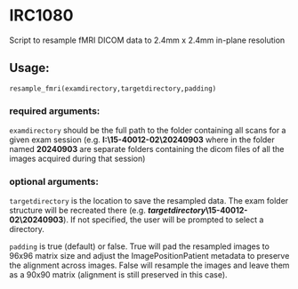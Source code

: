 # IRC1080
Script to resample fMRI DICOM data to 2.4mm x 2.4mm in-plane resolution


## Usage:
`resample_fmri(examdirectory,targetdirectory,padding)`

### required arguments:

`examdirectory` should be the full path to the folder containing all scans for a given exam session (e.g. **I:\15-40012-02\20240903** where in the folder named **20240903** are separate folders containing the dicom files of all the images acquired during that session)

### optional arguments:

`targetdirectory` is the location to save the resampled data. The exam folder structure will be recreated there (e.g. **_targetdirectory_\15-40012-02\20240903**). If not specified, the user will be prompted to select a directory.

`padding` is true (default) or false. True will pad the resampled images to 96x96 matrix size and adjust the ImagePositionPatient metadata to preserve the alignment across images. False will resample the images and leave them as a 90x90 matrix (alignment is still preserved in this case).
